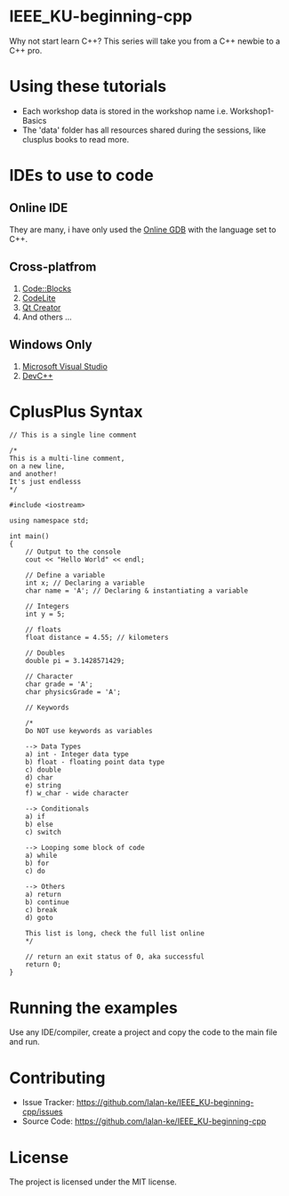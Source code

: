 # IEEE_KU-beginning-cpp
Why not start learn C++? This series will take you from a C++ newbie to a C++ pro.

# Using these tutorials
- Each workshop data is stored in the workshop name i.e. Workshop1-Basics
- The 'data' folder has all resources shared during the sessions, like clusplus books to read more.

# IDEs to use to code
## Online IDE
They are many, i have only used the [Online GDB](https://www.onlinegdb.com/online_c++_compiler) with the language set to C++.

## Cross-platfrom
1. [Code::Blocks](https://www.codeblocks.org/)
2. [CodeLite](https://codelite.org/)
3. [Qt Creator](https://www.qt.io/product/development-tools)
4. And others ...

## Windows Only
1. [Microsoft Visual Studio](https://visualstudio.microsoft.com/)
2. [DevC++](https://sourceforge.net/projects/orwelldevcpp/)

# CplusPlus Syntax
```
// This is a single line comment

/*
This is a multi-line comment,
on a new line,
and another!
It's just endlesss
*/

#include <iostream>

using namespace std;

int main()
{
    // Output to the console
    cout << "Hello World" << endl;
    
    // Define a variable
    int x; // Declaring a variable
    char name = 'A'; // Declaring & instantiating a variable
    
    // Integers
    int y = 5;
    
    // floats
    float distance = 4.55; // kilometers
    
    // Doubles
    double pi = 3.1428571429;
    
    // Character
    char grade = 'A';
    char physicsGrade = 'A'; 
    
    // Keywords
    
    /*
    Do NOT use keywords as variables
    
    --> Data Types
    a) int - Integer data type
    b) float - floating point data type
    c) double 
    d) char
    e) string
    f) w_char - wide character
    
    --> Conditionals
    a) if
    b) else
    c) switch
    
    --> Looping some block of code
    a) while
    b) for
    c) do
    
    --> Others
    a) return
    b) continue
    c) break
    d) goto
    
    This list is long, check the full list online
    */
    
    // return an exit status of 0, aka successful
    return 0;
}
```
# Running the examples
Use any IDE/compiler, create a project and copy the code to the main file and run.

# Contributing
- Issue Tracker: https://github.com/lalan-ke/IEEE_KU-beginning-cpp/issues
- Source Code: https://github.com/lalan-ke/IEEE_KU-beginning-cpp

# License
The project is licensed under the MIT license.
